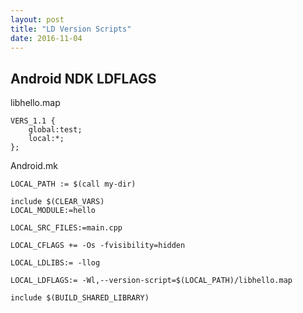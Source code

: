 ```yaml
---
layout: post
title: "LD Version Scripts"
date: 2016-11-04
---
```


## Android NDK LDFLAGS

libhello.map

```Make
VERS_1.1 {
    global:test;
    local:*;
};
```

Android.mk

```Make
LOCAL_PATH := $(call my-dir)

include $(CLEAR_VARS)
LOCAL_MODULE:=hello

LOCAL_SRC_FILES:=main.cpp

LOCAL_CFLAGS += -Os -fvisibility=hidden

LOCAL_LDLIBS:= -llog

LOCAL_LDFLAGS:= -Wl,--version-script=$(LOCAL_PATH)/libhello.map

include $(BUILD_SHARED_LIBRARY)
```